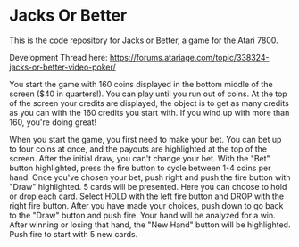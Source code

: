 # Jacks Or Better
This is the code repository for Jacks or Better, a game for the Atari 7800.

Development Thread here: https://forums.atariage.com/topic/338324-jacks-or-better-video-poker/

You start the game with 160 coins displayed in the bottom middle of the screen ($40 in quarters!).  You can play until you run out of coins.  At the top of the screen your credits are displayed, the object is to get as many credits as you can with the 160 credits you start with.  If you wind up with more than 160, you're doing great!

When you start the game, you first need to make your bet.  You can bet up to four coins at once, and the payouts are highlighted at the top of the screen.  After the initial draw, you can't change your bet.  With the "Bet" button highlighted, press the fire button to cycle between 1-4 coins per hand.  Once you've chosen your bet, push right and push the fire button with "Draw" highlighted.  5 cards will be presented.  Here you can choose to hold or drop each card.  Select HOLD with the left fire button and DROP with the right fire button.  After you have made your choices, push down to go back to the "Draw" button and push fire.  Your hand will be analyzed for a win.  After winning or losing that hand, the "New Hand" button will be highlighted.  Push fire to start with 5 new cards.
